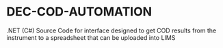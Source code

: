 # DEC-COD-AUTOMATION
.NET (C#) Source Code for interface designed to get COD results from the instrument to a spreadsheet that can be uploaded into LIMS
